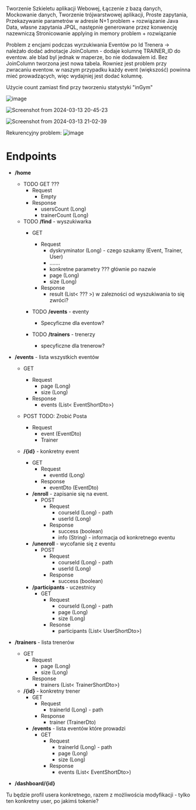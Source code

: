 Tworzenie Szkieletu aplikacji Webowej,
Łączenie z bazą danych,
Mockowanie danych,
Tworzenie trójwarstwowej aplikacji,
Proste zapytania,
Przekazywanie parametrów w adresie
N+1 problem + rozwiązanie
Java Data, własne zapytania JPQL, następnie generowane przez konwencję nazewniczą
Stronicowanie
applying in memory problem + rozwiązanie

Problem z encjami podczas wyrzukiwania Eventów po Id Trenera -> należało dodać adnotacje JoinColumn - dodaje kolumnę TRAINER_ID do eventow. ale blad byl jednak w maperze, bo nie dodawalem id.
Bez JoinColumn tworzona jest nowa tabela. Rowniez jest problem przy zwracaniu eventow. w naszym przypadku każdy event (większość) powinna mieć prowadzących, więc wydajniej jest dodać kolumnę. 

Użycie count zamiast find przy tworzeniu statystyki "inGym"


![image](https://github.com/Mateoswiatek/GymBackend/assets/115046087/8f120c51-d2c5-4a91-89f2-60e108b5dcb4)

![Screenshot from 2024-03-13 20-45-23](https://github.com/Mateoswiatek/GymBackend/assets/115046087/9f6d2e8c-b098-426e-b792-25ab2e1346ba)



![Screenshot from 2024-03-13 21-02-39](https://github.com/Mateoswiatek/GymBackend/assets/115046087/0b466805-3428-4c02-ba32-8507b25eac4f)

Rekurencyjny problem:
![image](https://github.com/Mateoswiatek/GymBackend/assets/115046087/c875d0df-5099-4dbc-80ea-c9ec1348cede)



# Endpoints

- **/home** 
  - TODO GET ???
    - Request 
      - Empty
    - Response
      - usersCount (Long)
      - trainerCount (Long)
  - TODO **/find** - wyszukiwarka
    - GET
      - Request
        - dyskryminator (Long) - czego szukamy (Event, Trainer, User)
        - .......
        - konkretne parametry ??? głównie po nazwie
        - page (Long)
        - size (Long)
      - Response
        - result (List< ??? >) w zalezności od wyszukiwania to się zwróci?
    
    - TODO **/events** - eventy
      - Specyficzne dla eventow?
    - TODO **/trainers** - trenerzy
      - specyficzne dla trenerow?


- **/events** - lista wszystkich eventów
  - GET
    - Request
      - page (Long)
      - size (Long)
    - Response
      - events (List< EventShortDto>)
  - POST
  TODO: Zrobić Posta
    - Request
      - event (EventDto)
      - Trainer

  - **/{id}** - konkretny event
    - GET
      - Request
        - eventId (Long)
      - Response
        - eventDto (EventDto) 
    - **/enroll** - zapisanie się na event.
      - POST
        - Request
          - courseId (Long) - path
          - userId (Long)
        - Response
          - success (boolean)
          - info (String) - informacja od konkretnego eventu
    - **/unenroll** - wycofanie się z eventu
      - POST
        - Request
          - courseId (Long) - path
          - userId (Long)
        - Response
          - success (boolean)
    - **/participants** - uczestnicy
      - GET
        - Request
          - courseId (Long) - path
          - page (Long)
          - size (Long)
        - Resonse
          - participants (List< UserShortDto>)

- **/trainers** - lista trenerów 
  - GET
    - Request
      - page (Long)
      - size (Long)
    - Response
      - trainers (List< TrainerShortDto>)
  - **/{id}** - konkretny trener
    - GET
      - Request
        - trainerId (Long) - path
      - Response
        - trainer (TrainerDto)
    - **/events** - lista eventów które prowadzi
      - GET
        - Request
          - trainerId (Long) - path
          - page (Long)
          - size (Long)
        - Response
          - events (List< EventShortDto>)

- **/dashboard/{id}**

Tu będzie profil usera konkretnego, razem z możliwościa modyfikacji - tylko ten konkretny user,
po jakimś tokenie?

